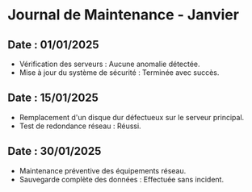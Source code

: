 # Journal de Maintenance - Janvier

## Date : 01/01/2025
- Vérification des serveurs : Aucune anomalie détectée.
- Mise à jour du système de sécurité : Terminée avec succès.

## Date : 15/01/2025
- Remplacement d'un disque dur défectueux sur le serveur principal.
- Test de redondance réseau : Réussi.

## Date : 30/01/2025
- Maintenance préventive des équipements réseau.
- Sauvegarde complète des données : Effectuée sans incident.

